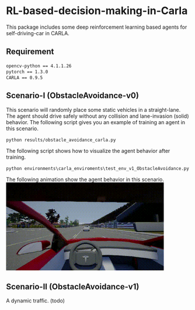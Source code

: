 # RL-based-decision-making-in-Carla
This package includes some deep reinforcement learning based agents for self-driving-car in CARLA.

## Requirement
```
opencv-python == 4.1.1.26
pytorch == 1.3.0
CARLA == 0.9.5
```

## Scenario-I (ObstacleAvoidance-v0)
This scenario will randomly place some static vehicles in a straight-lane. The agent should drive safely without any collision and lane-invasion (solid) behavior.
The following script gives you an example of training an agent in this scenario.
```
python results/obstacle_avoidance_carla.py
```

The following script shows how to visualize the agent behavior after training.
```
python environments\carla_enviroments\test_env_v1_ObstacleAvoidance.py
```

The following animation show the agent behavior in this scenario.  
![DDQN_PR](pictures/DDQN_PR.gif)

## Scenario-II (ObstacleAvoidance-v1)
A dynamic traffic. (todo)
